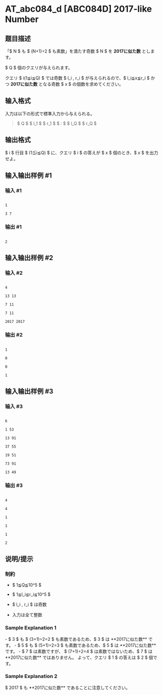 # AT_abc084_d [ABC084D] 2017-like Number

## 题目描述

[problemUrl]: https://atcoder.jp/contests/abc084/tasks/abc084_d

「$ N $ も $ (N+1)÷2 $ も素数」を満たす奇数 $ N $ を **2017に似た数** とします。

$ Q $ 個のクエリが与えられます。

クエリ $ i(1≦i≦Q) $ では奇数 $ l_i $,$ r_i $ が与えられるので、$ l_i≦x≦r_i $ かつ **2017に似た数** となる奇数 $ x $ の個数を求めてください。

## 输入格式

入力は以下の形式で標準入力から与えられる。

> $ Q $ $ l_1 $ $ r_1 $ $ : $ $ l_Q $ $ r_Q $

## 输出格式

$ i $ 行目 $ (1≦i≦Q) $ に、クエリ $ i $ の答えが $ x $ 個のとき、$ x $ を出力せよ。

## 输入输出样例 #1

### 输入 #1

```
1
3 7
```

### 输出 #1

```
2
```

## 输入输出样例 #2

### 输入 #2

```
4
13 13
7 11
7 11
2017 2017
```

### 输出 #2

```
1
0
0
1
```

## 输入输出样例 #3

### 输入 #3

```
6
1 53
13 91
37 55
19 51
73 91
13 49
```

### 输出 #3

```
4
4
1
1
1
2
```

## 说明/提示

### 制約

- $ 1≦Q≦10^5 $
- $ 1≦l_i≦r_i≦10^5 $
- $ l_i $,$ r_i $ は奇数
- 入力は全て整数

### Sample Explanation 1

\- $ 3 $ も $ (3+1)÷2=2 $ も素数であるため、$ 3 $ は \*\*2017に似た数\*\* です。 - $ 5 $ も $ (5+1)÷2=3 $ も素数であるため、$ 5 $ は \*\*2017に似た数\*\* です。 - $ 7 $ は素数ですが、 $ (7+1)÷2=4 $ は素数ではないため、$ 7 $ は \*\*2017に似た数\*\* ではありません。 よって、クエリ $ 1 $ の答えは $ 2 $ 個です。

### Sample Explanation 2

$ 2017 $ も \*\*2017に似た数\*\* であることに注意してください。